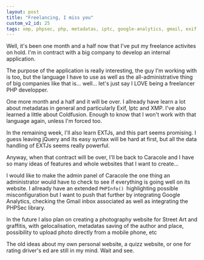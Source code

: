 ```yaml
---
layout: post
title: "Freelancing, I miss you"
custom_v2_id: 25
tags: xmp, phpsec, php, metadatas, iptc, google-analytics, gmail, exif, coldfusion, caracole
---
```


Well, it's been one month and a half now that I've put my freelance activites
on hold. I'm in contract with a big company to develop an internal
application.

The purpose of the application is really interesting, the guy I'm working with
is too, but the language I have to use as well as the all-administrative thing
of big companies like that is... well... let's just say I LOVE being a
freelancer PHP developper.

One more month and a half and it will be over. I allready have learn a lot
about metadatas in general and particularly Exif, Iptc and XMP. I've also
learned a little about Coldfusion. Enough to know that I won't work with that
language again, unless I'm forced too.

In the remaining week, I'll also learn EXTJs, and this part seems promising. I
guess leaving jQuery and its easy syntax will be hard at first, but all the
data handling of EXTJs seems really powerful.

Anyway, when that contract will be over, I'll be back to Caracole and I have
so many ideas of features and whole websites that I want to create...

I would like to make the admin panel of Caracole the one thing an
administrator would have to check to see if everything is going well on its
website. I allready have an extended `PHPInfo() `highlighting possible
misconfiguration but I want to push that further by integrating Google
Analytics, checking the Gmail inbox associated as well as integrating the
PHPSec library.

In the future I also plan on creating a photography website for Street Art and
graffitis, with gelocalisation, metadatas saving of the author and place,
possibility to upload photo directly from a mobile phone, etc

The old ideas about my own personal website, a quizz website, or one for
rating driver's ed are still in my mind. Wait and see.
